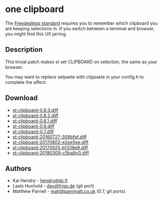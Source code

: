 one clipboard
=============

The [Freedesktop
standard](http://standards.freedesktop.org/clipboards-spec/clipboards-latest.txt)
requires you to remember which clipboard you are keeping selections in.  If you
switch between a terminal and browser, you might find this UX jarring.

Description
-----------
This trivial patch makes st set CLIPBOARD on selection, the same as your browser.

You may want to replace selpaste with clippaste in your config.h to complete
the affect.

Download
--------
* [st-clipboard-0.8.3.diff](st-clipboard-0.8.3.diff)
* [st-clipboard-0.8.2.diff](st-clipboard-0.8.2.diff)
* [st-clipboard-0.8.1.diff](st-clipboard-0.8.1.diff)
* [st-clipboard-0.6.diff](st-clipboard-0.6.diff)
* [st-clipboard-0.7.diff](st-clipboard-0.7.diff)
* [st-clipboard-20160727-308bfbf.diff](st-clipboard-20160727-308bfbf.diff)
* [st-clipboard-20170802-e2ee5ee.diff](st-clipboard-20170802-e2ee5ee.diff)
* [st-clipboard-20170925-b1338e9.diff](st-clipboard-20170925-b1338e9.diff)
* [st-clipboard-20180309-c5ba9c0.diff](st-clipboard-20180309-c5ba9c0.diff)

Authors
-------
* Kai Hendry - <hendry@iki.fi>
* Laslo Hunhold - <dev@frign.de> (git port)
* Matthew Parnell - <matt@parnmatt.co.uk> (0.7, git ports)
